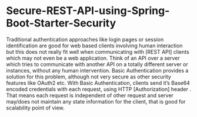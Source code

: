 # Secure-REST-API-using-Spring-Boot-Starter-Security
Traditional authentication approaches like login pages or session identification are good for web based clients involving human interaction but this does not really fit well when communicating with [REST API] clients which may not even be a web application. Think of an API over a server which tries to communicate with another API on a totally different server or instances, without any human intervention. Basic Authentication provides a solution for this problem, although not very secure as other security features like OAuth2 etc. With Basic Authentication, clients send it’s Base64 encoded credentials with each request, using HTTP [Authorization] header . That means each request is independent of other request and server may/does not maintain any state information for the client, that is good for scalability point of view.
